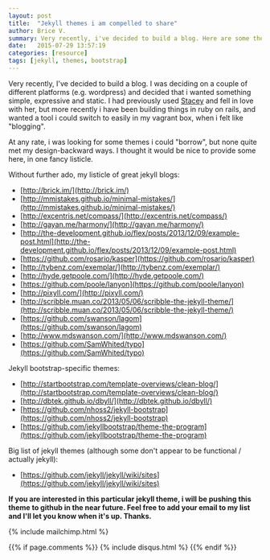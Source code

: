 ```yaml
---
layout: post
title:  "Jekyll themes i am compelled to share"
author: Brice V.
summary: Very recently, i've decided to build a blog. Here are some themes i thought were interesting.
date:   2015-07-29 13:57:19
categories: [resource]
tags: [jekyll, themes, bootstrap]
---
```


Very recently, I've decided to build a blog. I was deciding on a couple of different platforms (e.g. wordpress) and decided that 
i wanted something simple, expressive and static. I had previously used [Stacey][stacey] and fell in love with her, but more recently i
have been building things in ruby on rails, and wanted a tool i could switch to easily in my vagrant box, when i felt like "blogging".

At any rate, i was looking for some themes i could "borrow", but none quite met my design-backward ways. I thought it would be nice to
provide some here, in one fancy listicle.

Without further ado, my listicle of great jekyll blogs:

- [http://brick.im/](http://brick.im/)
- [http://mmistakes.github.io/minimal-mistakes/](http://mmistakes.github.io/minimal-mistakes/)
- [http://excentris.net/compass/](http://excentris.net/compass/)
- [http://gayan.me/harmony/](http://gayan.me/harmony/)
- [http://the-development.github.io/flex/posts/2013/12/09/example-post.html](http://the-development.github.io/flex/posts/2013/12/09/example-post.html)
- [https://github.com/rosario/kasper](https://github.com/rosario/kasper)
- [http://tybenz.com/exemplar/](http://tybenz.com/exemplar/)
- [http://hyde.getpoole.com/](http://hyde.getpoole.com/)
- [https://github.com/poole/lanyon](https://github.com/poole/lanyon)
- [http://pixyll.com/](http://pixyll.com/)
- [http://scribble.muan.co/2013/05/06/scribble-the-jekyll-theme/](http://scribble.muan.co/2013/05/06/scribble-the-jekyll-theme/)
- [https://github.com/swanson/lagom](https://github.com/swanson/lagom)
- [http://www.mdswanson.com/](http://www.mdswanson.com/)
- [https://github.com/SamWhited/typo](https://github.com/SamWhited/typo)

Jekyll bootstrap-specific themes:

- [http://startbootstrap.com/template-overviews/clean-blog/](http://startbootstrap.com/template-overviews/clean-blog/)
- [http://dbtek.github.io/dbyll/](http://dbtek.github.io/dbyll/)
- [https://github.com/nhoss2/jekyll-bootstrap](https://github.com/nhoss2/jekyll-bootstrap)
- [https://github.com/jekyllbootstrap/theme-the-program](https://github.com/jekyllbootstrap/theme-the-program)

Big list of jekyll themes (although some don't appear to be functional / actually jekyll):

- [https://github.com/jekyll/jekyll/wiki/sites](https://github.com/jekyll/jekyll/wiki/sites)

**If you are interested in this particular jekyll theme, i will be pushing this theme to github in the near future. Feel free to add 
your email to my list and I'll let you know when it's up. Thanks.**

[stacey]: http://staceyapp.com

{% include mailchimp.html %} 

{{% if page.comments %}}
  {% include disqus.html %} 
{{% endif %}}

